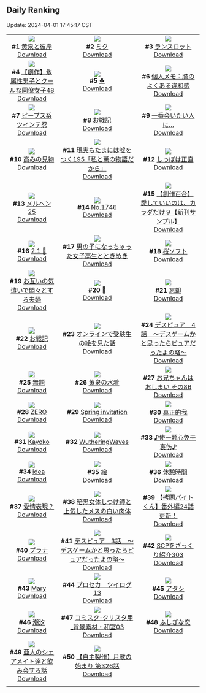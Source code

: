## Daily Ranking
Update: 2024-04-01 17:45:17 CST

|      |      |      |
| :----: | :----: | :----: |
| ![](https://i.pixiv.re/c/240x480/img-master/img/2024/03/30/00/00/29/117365386_p0_master1200.jpg)<br>**#1** [黄泉と彼岸](https://www.pixiv.net/artworks/117365386)<br>[Download](https://i.pixiv.re/img-original/img/2024/03/30/00/00/29/117365386_p0.jpg) | ![](https://i.pixiv.re/c/240x480/img-master/img/2024/03/30/00/00/30/117365387_p0_master1200.jpg)<br>**#2** [ミク](https://www.pixiv.net/artworks/117365387)<br>[Download](https://i.pixiv.re/img-original/img/2024/03/30/00/00/30/117365387_p0.png) | ![](https://i.pixiv.re/c/240x480/img-master/img/2024/03/31/00/46/22/117399009_p0_master1200.jpg)<br>**#3** [ランスロット](https://www.pixiv.net/artworks/117399009)<br>[Download](https://i.pixiv.re/img-original/img/2024/03/31/00/46/22/117399009_p0.jpg) |
| ![](https://i.pixiv.re/c/240x480/img-master/img/2024/03/31/00/04/31/117397568_p0_master1200.jpg)<br>**#4** [【創作】氷属性男子とクールな同僚女子48](https://www.pixiv.net/artworks/117397568)<br>[Download](https://i.pixiv.re/img-original/img/2024/03/31/00/04/31/117397568_p0.jpg) | ![](https://i.pixiv.re/c/240x480/img-master/img/2024/03/30/00/55/30/117367459_p0_master1200.jpg)<br>**#5** [☘](https://www.pixiv.net/artworks/117367459)<br>[Download](https://i.pixiv.re/img-original/img/2024/03/30/00/55/30/117367459_p0.png) | ![](https://i.pixiv.re/c/240x480/img-master/img/2024/03/30/06/00/09/117372336_p0_master1200.jpg)<br>**#6** [個人メモ：膝のよくある違和感](https://www.pixiv.net/artworks/117372336)<br>[Download](https://i.pixiv.re/img-original/img/2024/03/30/06/00/09/117372336_p0.jpg) |
| ![](https://i.pixiv.re/c/240x480/img-master/img/2024/03/30/00/00/33/117365403_p0_master1200.jpg)<br>**#7** [ピープス系ツインテ忍](https://www.pixiv.net/artworks/117365403)<br>[Download](https://i.pixiv.re/img-original/img/2024/03/30/00/00/33/117365403_p0.jpg) | ![](https://i.pixiv.re/c/240x480/img-master/img/2024/03/30/20/51/17/117390493_p0_master1200.jpg)<br>**#8** [お戦記](https://www.pixiv.net/artworks/117390493)<br>[Download](https://i.pixiv.re/img-original/img/2024/03/30/20/51/17/117390493_p0.png) | ![](https://i.pixiv.re/c/240x480/img-master/img/2024/03/30/20/24/28/117389688_p0_master1200.jpg)<br>**#9** [一番会いたい人に…](https://www.pixiv.net/artworks/117389688)<br>[Download](https://i.pixiv.re/img-original/img/2024/03/30/20/24/28/117389688_p0.jpg) |
| ![](https://i.pixiv.re/c/240x480/img-master/img/2024/03/31/00/00/44/117397225_p0_master1200.jpg)<br>**#10** [高みの見物](https://www.pixiv.net/artworks/117397225)<br>[Download](https://i.pixiv.re/img-original/img/2024/03/31/00/00/44/117397225_p0.png) | ![](https://i.pixiv.re/c/240x480/img-master/img/2024/03/31/18/00/09/117419519_p0_master1200.jpg)<br>**#11** [現実もたまには嘘をつく195「私と薫の物語だから」](https://www.pixiv.net/artworks/117419519)<br>[Download](https://i.pixiv.re/img-original/img/2024/03/31/18/00/09/117419519_p0.jpg) | ![](https://i.pixiv.re/c/240x480/img-master/img/2024/03/30/21/33/13/117391962_p0_master1200.jpg)<br>**#12** [しっぽは正直](https://www.pixiv.net/artworks/117391962)<br>[Download](https://i.pixiv.re/img-original/img/2024/03/30/21/33/13/117391962_p0.jpg) |
| ![](https://i.pixiv.re/c/240x480/img-master/img/2024/03/30/00/15/43/117366226_p0_master1200.jpg)<br>**#13** [メルヘン25](https://www.pixiv.net/artworks/117366226)<br>[Download](https://i.pixiv.re/img-original/img/2024/03/30/00/15/43/117366226_p0.jpg) | ![](https://i.pixiv.re/c/240x480/img-master/img/2024/03/30/00/00/23/117365355_p0_master1200.jpg)<br>**#14** [No.1746](https://www.pixiv.net/artworks/117365355)<br>[Download](https://i.pixiv.re/img-original/img/2024/03/30/00/00/23/117365355_p0.png) | ![](https://i.pixiv.re/c/240x480/img-master/img/2024/03/31/00/04/03/117397541_p0_master1200.jpg)<br>**#15** [【創作百合】愛していいのは、カラダだけ９【新刊サンプル】](https://www.pixiv.net/artworks/117397541)<br>[Download](https://i.pixiv.re/img-original/img/2024/03/31/00/04/03/117397541_p0.png) |
| ![](https://i.pixiv.re/c/240x480/img-master/img/2024/03/30/01/00/14/117367627_p0_master1200.jpg)<br>**#16** [2.1 🥲](https://www.pixiv.net/artworks/117367627)<br>[Download](https://i.pixiv.re/img-original/img/2024/03/30/01/00/14/117367627_p0.jpg) | ![](https://i.pixiv.re/c/240x480/img-master/img/2024/03/31/00/01/38/117397334_p0_master1200.jpg)<br>**#17** [男の子になっちゃった女子高生とときめき](https://www.pixiv.net/artworks/117397334)<br>[Download](https://i.pixiv.re/img-original/img/2024/03/31/00/01/38/117397334_p0.jpg) | ![](https://i.pixiv.re/c/240x480/img-master/img/2024/03/31/20/30/05/117424626_p0_master1200.jpg)<br>**#18** [桜ソフト](https://www.pixiv.net/artworks/117424626)<br>[Download](https://i.pixiv.re/img-original/img/2024/03/31/20/30/05/117424626_p0.png) |
| ![](https://i.pixiv.re/c/240x480/img-master/img/2024/03/30/00/04/37/117365782_p0_master1200.jpg)<br>**#19** [お互いの気遣いで悶々とする夫婦](https://www.pixiv.net/artworks/117365782)<br>[Download](https://i.pixiv.re/img-original/img/2024/03/30/00/04/37/117365782_p0.jpg) | ![](https://i.pixiv.re/c/240x480/img-master/img/2024/03/30/10/08/11/117375978_p0_master1200.jpg)<br>**#20** [💜](https://www.pixiv.net/artworks/117375978)<br>[Download](https://i.pixiv.re/img-original/img/2024/03/30/10/08/11/117375978_p0.jpg) | ![](https://i.pixiv.re/c/240x480/img-master/img/2024/03/31/05/24/56/117381087_p0_master1200.jpg)<br>**#21** [忘却](https://www.pixiv.net/artworks/117381087)<br>[Download](https://i.pixiv.re/img-original/img/2024/03/31/05/24/56/117381087_p0.jpg) |
| ![](https://i.pixiv.re/c/240x480/img-master/img/2024/03/31/22/01/42/117428480_p0_master1200.jpg)<br>**#22** [お戦記](https://www.pixiv.net/artworks/117428480)<br>[Download](https://i.pixiv.re/img-original/img/2024/03/31/22/01/42/117428480_p0.png) | ![](https://i.pixiv.re/c/240x480/img-master/img/2024/03/30/18/14/16/117385862_p0_master1200.jpg)<br>**#23** [オンラインで受験生の絵を見た話](https://www.pixiv.net/artworks/117385862)<br>[Download](https://i.pixiv.re/img-original/img/2024/03/30/18/14/16/117385862_p0.png) | ![](https://i.pixiv.re/c/240x480/img-master/img/2024/03/30/18/30/21/117386289_p0_master1200.jpg)<br>**#24** [デスピュア　4話　〜デスゲームかと思ったらピュアだったよの略〜](https://www.pixiv.net/artworks/117386289)<br>[Download](https://i.pixiv.re/img-original/img/2024/03/30/18/30/21/117386289_p0.jpg) |
| ![](https://i.pixiv.re/c/240x480/img-master/img/2024/03/30/18/20/13/117386011_p0_master1200.jpg)<br>**#25** [無題](https://www.pixiv.net/artworks/117386011)<br>[Download](https://i.pixiv.re/img-original/img/2024/03/30/18/20/13/117386011_p0.jpg) | ![](https://i.pixiv.re/c/240x480/img-master/img/2024/03/31/23/31/05/117387328_p0_master1200.jpg)<br>**#26** [黄泉の水着](https://www.pixiv.net/artworks/117387328)<br>[Download](https://i.pixiv.re/img-original/img/2024/03/31/23/31/05/117387328_p0.jpg) | ![](https://i.pixiv.re/c/240x480/img-master/img/2024/03/30/00/53/15/117366652_p0_master1200.jpg)<br>**#27** [お兄ちゃんはおしまい その86](https://www.pixiv.net/artworks/117366652)<br>[Download](https://i.pixiv.re/img-original/img/2024/03/30/00/53/15/117366652_p0.png) |
| ![](https://i.pixiv.re/c/240x480/img-master/img/2024/03/31/23/14/50/117431654_p0_master1200.jpg)<br>**#28** [ZERO](https://www.pixiv.net/artworks/117431654)<br>[Download](https://i.pixiv.re/img-original/img/2024/03/31/23/14/50/117431654_p0.jpg) | ![](https://i.pixiv.re/c/240x480/img-master/img/2024/03/31/01/20/17/117400067_p0_master1200.jpg)<br>**#29** [Spring invitation](https://www.pixiv.net/artworks/117400067)<br>[Download](https://i.pixiv.re/img-original/img/2024/03/31/01/20/17/117400067_p0.png) | ![](https://i.pixiv.re/c/240x480/img-master/img/2024/03/30/02/39/33/117369864_p0_master1200.jpg)<br>**#30** [真正的我](https://www.pixiv.net/artworks/117369864)<br>[Download](https://i.pixiv.re/img-original/img/2024/03/30/02/39/33/117369864_p0.jpg) |
| ![](https://i.pixiv.re/c/240x480/img-master/img/2024/03/30/00/01/01/117365490_p0_master1200.jpg)<br>**#31** [Kayoko](https://www.pixiv.net/artworks/117365490)<br>[Download](https://i.pixiv.re/img-original/img/2024/03/30/00/01/01/117365490_p0.jpg) | ![](https://i.pixiv.re/c/240x480/img-master/img/2024/03/30/14/42/31/117381204_p0_master1200.jpg)<br>**#32** [WutheringWaves](https://www.pixiv.net/artworks/117381204)<br>[Download](https://i.pixiv.re/img-original/img/2024/03/30/14/42/31/117381204_p0.png) | ![](https://i.pixiv.re/c/240x480/img-master/img/2024/03/30/00/13/08/117366126_p0_master1200.jpg)<br>**#33** [♪使一颗心免于哀伤♪](https://www.pixiv.net/artworks/117366126)<br>[Download](https://i.pixiv.re/img-original/img/2024/03/30/00/13/08/117366126_p0.jpg) |
| ![](https://i.pixiv.re/c/240x480/img-master/img/2024/03/30/20/12/51/117389349_p0_master1200.jpg)<br>**#34** [idea](https://www.pixiv.net/artworks/117389349)<br>[Download](https://i.pixiv.re/img-original/img/2024/03/30/20/12/51/117389349_p0.jpg) | ![](https://i.pixiv.re/c/240x480/img-master/img/2024/03/30/23/48/29/117396648_p0_master1200.jpg)<br>**#35** [絵](https://www.pixiv.net/artworks/117396648)<br>[Download](https://i.pixiv.re/img-original/img/2024/03/30/23/48/29/117396648_p0.png) | ![](https://i.pixiv.re/c/240x480/img-master/img/2024/03/31/00/11/28/117397847_p0_master1200.jpg)<br>**#36** [休憩時間](https://www.pixiv.net/artworks/117397847)<br>[Download](https://i.pixiv.re/img-original/img/2024/03/31/00/11/28/117397847_p0.jpg) |
| ![](https://i.pixiv.re/c/240x480/img-master/img/2024/03/31/19/11/12/117421830_p0_master1200.jpg)<br>**#37** [愛情表現？](https://www.pixiv.net/artworks/117421830)<br>[Download](https://i.pixiv.re/img-original/img/2024/03/31/19/11/12/117421830_p0.jpg) | ![](https://i.pixiv.re/c/240x480/img-master/img/2024/03/31/19/19/06/117422078_p0_master1200.jpg)<br>**#38** [暗黒女体しつけ師と上気したメスの白い肉体](https://www.pixiv.net/artworks/117422078)<br>[Download](https://i.pixiv.re/img-original/img/2024/03/31/19/19/06/117422078_p0.png) | ![](https://i.pixiv.re/c/240x480/img-master/img/2024/03/31/12/00/13/117410488_p0_master1200.jpg)<br>**#39** [【拷問バイトくん】番外編24話更新！](https://www.pixiv.net/artworks/117410488)<br>[Download](https://i.pixiv.re/img-original/img/2024/03/31/12/00/13/117410488_p0.jpg) |
| ![](https://i.pixiv.re/c/240x480/img-master/img/2024/03/30/00/00/40/117365440_p0_master1200.jpg)<br>**#40** [プラナ](https://www.pixiv.net/artworks/117365440)<br>[Download](https://i.pixiv.re/img-original/img/2024/03/30/00/00/40/117365440_p0.jpg) | ![](https://i.pixiv.re/c/240x480/img-master/img/2024/03/30/18/03/32/117385617_p0_master1200.jpg)<br>**#41** [デスピュア　3話　〜デスゲームかと思ったらピュアだったよの略〜](https://www.pixiv.net/artworks/117385617)<br>[Download](https://i.pixiv.re/img-original/img/2024/03/30/18/03/32/117385617_p0.jpg) | ![](https://i.pixiv.re/c/240x480/img-master/img/2024/03/30/21/00/25/117390830_p0_master1200.jpg)<br>**#42** [SCPをざっくり紹介303](https://www.pixiv.net/artworks/117390830)<br>[Download](https://i.pixiv.re/img-original/img/2024/03/30/21/00/25/117390830_p0.jpg) |
| ![](https://i.pixiv.re/c/240x480/img-master/img/2024/03/30/21/43/04/117392298_p0_master1200.jpg)<br>**#43** [Mary](https://www.pixiv.net/artworks/117392298)<br>[Download](https://i.pixiv.re/img-original/img/2024/03/30/21/43/04/117392298_p0.png) | ![](https://i.pixiv.re/c/240x480/img-master/img/2024/03/30/20/08/46/117389215_p0_master1200.jpg)<br>**#44** [プロセカ　ツイログ13](https://www.pixiv.net/artworks/117389215)<br>[Download](https://i.pixiv.re/img-original/img/2024/03/30/20/08/46/117389215_p0.jpg) | ![](https://i.pixiv.re/c/240x480/img-master/img/2024/03/30/16/58/03/117384027_p0_master1200.jpg)<br>**#45** [アタシ](https://www.pixiv.net/artworks/117384027)<br>[Download](https://i.pixiv.re/img-original/img/2024/03/30/16/58/03/117384027_p0.jpg) |
| ![](https://i.pixiv.re/c/240x480/img-master/img/2024/03/30/11/01/19/117376922_p0_master1200.jpg)<br>**#46** [潮汐](https://www.pixiv.net/artworks/117376922)<br>[Download](https://i.pixiv.re/img-original/img/2024/03/30/11/01/19/117376922_p0.png) | ![](https://i.pixiv.re/c/240x480/img-master/img/2024/03/31/07/00/16/117405249_p0_master1200.jpg)<br>**#47** [コミスタ･クリスタ用_背景素材・和室03](https://www.pixiv.net/artworks/117405249)<br>[Download](https://i.pixiv.re/img-original/img/2024/03/31/07/00/16/117405249_p0.jpg) | ![](https://i.pixiv.re/c/240x480/img-master/img/2024/03/30/00/00/15/117365327_p0_master1200.jpg)<br>**#48** [ふしぎな恋](https://www.pixiv.net/artworks/117365327)<br>[Download](https://i.pixiv.re/img-original/img/2024/03/30/00/00/15/117365327_p0.png) |
| ![](https://i.pixiv.re/c/240x480/img-master/img/2024/03/30/00/01/34/117365569_p0_master1200.jpg)<br>**#49** [亜人のシェアメイト達と飲み会する話](https://www.pixiv.net/artworks/117365569)<br>[Download](https://i.pixiv.re/img-original/img/2024/03/30/00/01/34/117365569_p0.png) | ![](https://i.pixiv.re/c/240x480/img-master/img/2024/03/31/00/04/30/117397565_p0_master1200.jpg)<br>**#50** [【自主製作】月歌の始まり 第326話](https://www.pixiv.net/artworks/117397565)<br>[Download](https://i.pixiv.re/img-original/img/2024/03/31/00/04/30/117397565_p0.jpg) |
|      |
